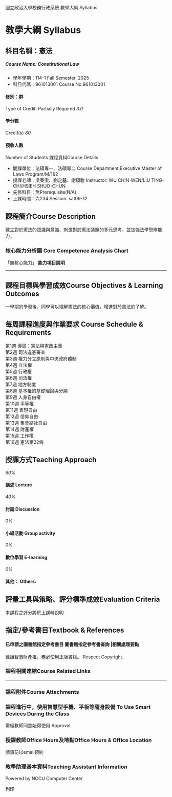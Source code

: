 國立政治大學校務行政系統 教學大綱 Syllabus
# 教學大綱 Syllabus
##  科目名稱：憲法 
#####  Course Name: Constitutional Law
  * 學年學期：114-1 Fall Semester, 2025 
  * 科目代碼：961013001 Course No.961013001


#### 修別：群
Type of Credit: Partially Required 
_3.0_
#### 學分數
Credit(s)
_80_
#### 預收人數
Number of Students
課程資料Course Details
  * 開課單位：法碩專一、法碩專二 Course Department:Executive Master of Laws Program/M/1&2 
  * 授課老師：吳秦雯、劉定基、謝碩駿 Instructor: WU CHIN-WEN/LIU TING-CHI/HSIEH SHUO-CHUN 
  * 先修科目：無Prerequisite(N/A)
  * 上課時間：六234 Session: sat09-12


##  課程簡介Course Description
建立對於憲法的認識與意識、刺激對於憲法議題的多元思考、並加強法學思辯能力。
###  核心能力分析圖 Core Competence Analysis Chart
「無核心能力」 
**能力項目說明**
* * *
##  課程目標與學習成效Course Objectives & Learning Outcomes 
一學期的學習後，同學可以理解憲法的核心價值，增進對於憲法的了解。
##  每周課程進度與作業要求 Course Schedule & Requirements
第1週 導論：憲法與憲政主義   
第2週 司法違憲審查   
第3週 權力分立原則與中央政府體制   
第4週 立法權   
第5週 行政權  
第6週 司法權  
第7週 地方制度  
第8週 基本權的基礎理論與分類   
第9週 人身自由權   
第10週 平等權  
第11週 表現自由   
第12週 信仰自由   
第13週 集會結社自由   
第14週 財產權   
第15週 工作權   
第16週 憲法第22條  

##  授課方式Teaching Approach
_60%_
####  講述 Lecture
_40%_
####  討論 Discussion
_0%_
####  小組活動 Group activity
_0%_
####  數位學習 E-learning
_0%_
####  其他： Others:
##  評量工具與策略、評分標準成效Evaluation Criteria
本課程之評分將於上課時說明
##  指定/參考書目Textbook & References
####  已申請之圖書館指定參考書目  圖書館指定參考書查詢 |相關處理要點
維護智慧財產權，務必使用正版書籍。 Respect Copyright.
###  課程相關連結Course Related Links
* * *
###  課程附件Course Attachments
###  課程進行中，使用智慧型手機、平板等隨身設備 To Use Smart Devices During the Class
需經教師同意始得使用  Approval
###  授課教師Office Hours及地點Office Hours & Office Location
請事前以email預約 
###  教學助理基本資料Teaching Assistant Information
Powered by NCCU Computer Center
  
列印
